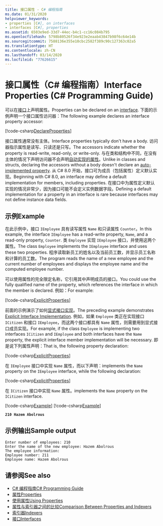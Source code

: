 ```yaml
---
title: 接口属性 - C# 编程指南
ms.date: 01/31/2020
helpviewer_keywords:
- properties [C#], on interfaces
- interfaces [C#], properties
ms.assetid: 6503e9ed-33d7-44ec-b4c1-cc16c084b795
ms.openlocfilehash: 5798b80526f34e923e2eaab43847b98f6c64e14b
ms.sourcegitcommit: 7588136e355e10cbc2582f389c90c127363c02a5
ms.translationtype: HT
ms.contentlocale: zh-CN
ms.lasthandoff: 03/14/2020
ms.locfileid: "77626615"
---
```

# <a name="interface-properties-c-programming-guide"></a><span data-ttu-id="00fa8-102">接口属性（C# 编程指南）</span><span class="sxs-lookup"><span data-stu-id="00fa8-102">Interface Properties (C# Programming Guide)</span></span>

<span data-ttu-id="00fa8-103">可以在[接口](../../language-reference/keywords/interface.md)上声明属性。</span><span class="sxs-lookup"><span data-stu-id="00fa8-103">Properties can be declared on an [interface](../../language-reference/keywords/interface.md).</span></span> <span data-ttu-id="00fa8-104">下面的示例声明一个接口属性访问器：</span><span class="sxs-lookup"><span data-stu-id="00fa8-104">The following example declares an interface property accessor:</span></span>

[!code-csharp[DeclareProperties](~/samples/snippets/csharp/interfaces/properties.cs#DeclareInterfaceProperties)]

<span data-ttu-id="00fa8-105">接口属性通常没有主体。</span><span class="sxs-lookup"><span data-stu-id="00fa8-105">Interface properties typically don't have a body.</span></span> <span data-ttu-id="00fa8-106">访问器指示属性是读写、只读还是只写。</span><span class="sxs-lookup"><span data-stu-id="00fa8-106">The accessors indicate whether the property is read-write, read-only, or write-only.</span></span> <span data-ttu-id="00fa8-107">与在类和结构中不同，在没有主体的情况下声明访问器不会声明[自动实现的属性](auto-implemented-properties.md)。</span><span class="sxs-lookup"><span data-stu-id="00fa8-107">Unlike in classes and structs, declaring the accessors without a body doesn't declare an [auto-implemented property](auto-implemented-properties.md).</span></span> <span data-ttu-id="00fa8-108">从 C# 8.0 开始，接口可为成员（包括属性）定义默认实现。</span><span class="sxs-lookup"><span data-stu-id="00fa8-108">Beginning with C# 8.0, an interface may define a default implementation for members, including properties.</span></span> <span data-ttu-id="00fa8-109">在接口中为属性定义默认实现的情况非常少，因为接口可能不会定义实例数据字段。</span><span class="sxs-lookup"><span data-stu-id="00fa8-109">Defining a default implementation for a property in an interface is rare because interfaces may not define instance data fields.</span></span>

## <a name="example"></a><span data-ttu-id="00fa8-110">示例</span><span class="sxs-lookup"><span data-stu-id="00fa8-110">Example</span></span>

<span data-ttu-id="00fa8-111">在此示例中，接口 `IEmployee` 具有读写属性 `Name` 和只读属性 `Counter`。</span><span class="sxs-lookup"><span data-stu-id="00fa8-111">In this example, the interface `IEmployee` has a read-write property, `Name`, and a read-only property, `Counter`.</span></span> <span data-ttu-id="00fa8-112">类 `Employee` 实现 `IEmployee` 接口，并使用这两个属性。</span><span class="sxs-lookup"><span data-stu-id="00fa8-112">The class `Employee` implements the `IEmployee` interface and uses these two properties.</span></span> <span data-ttu-id="00fa8-113">程序读取新员工的姓名以及当前员工数，并显示员工名称和计算的员工数。</span><span class="sxs-lookup"><span data-stu-id="00fa8-113">The program reads the name of a new employee and the current number of employees and displays the employee name and the computed employee number.</span></span>

<span data-ttu-id="00fa8-114">可以使用属性的完全限定名称，它引用其中声明成员的接口。</span><span class="sxs-lookup"><span data-stu-id="00fa8-114">You could use the fully qualified name of the property, which references the interface in which the member is declared.</span></span> <span data-ttu-id="00fa8-115">例如：</span><span class="sxs-lookup"><span data-stu-id="00fa8-115">For example:</span></span>

[!code-csharp[ExplicitProperties](~/samples/snippets/csharp/interfaces/properties.cs#ExplicitImplementation)]

<span data-ttu-id="00fa8-116">前面的示例演示了如何[显式接口实现](../interfaces/explicit-interface-implementation.md)。</span><span class="sxs-lookup"><span data-stu-id="00fa8-116">The preceding example demonstrates [Explicit Interface Implementation](../interfaces/explicit-interface-implementation.md).</span></span> <span data-ttu-id="00fa8-117">例如，如果 `Employee` 类正在实现接口 `ICitizen` 和接口 `IEmployee`，而这两个接口都具有 `Name` 属性，则需要用到显式接口成员实现。</span><span class="sxs-lookup"><span data-stu-id="00fa8-117">For example, if the class `Employee` is implementing two interfaces `ICitizen` and `IEmployee` and both interfaces have the `Name` property, the explicit interface member implementation will be necessary.</span></span> <span data-ttu-id="00fa8-118">即是说下列属性声明：</span><span class="sxs-lookup"><span data-stu-id="00fa8-118">That is, the following property declaration:</span></span>

[!code-csharp[ExplicitProperties](~/samples/snippets/csharp/interfaces/properties.cs#ExplicitImplementation)]

<span data-ttu-id="00fa8-119">在 `IEmployee` 接口中实现 `Name` 属性，而以下声明：</span><span class="sxs-lookup"><span data-stu-id="00fa8-119">implements the `Name` property on the `IEmployee` interface, while the following declaration:</span></span>

[!code-csharp[ExplicitProperties](~/samples/snippets/csharp/interfaces/properties.cs#CitizenImplementation)]

<span data-ttu-id="00fa8-120">在 `ICitizen` 接口中实现 `Name` 属性。</span><span class="sxs-lookup"><span data-stu-id="00fa8-120">implements the `Name` property on the `ICitizen` interface.</span></span>

[!code-csharp[Example](~/samples/snippets/csharp/interfaces/properties.cs#PropertyExample)]
[!code-csharp[Example](~/samples/snippets/csharp/interfaces/properties.cs#UseProperty)]

**`210 Hazem Abolrous`**

## <a name="sample-output"></a><span data-ttu-id="00fa8-121">示例输出</span><span class="sxs-lookup"><span data-stu-id="00fa8-121">Sample output</span></span>

```console
Enter number of employees: 210
Enter the name of the new employee: Hazem Abolrous
The employee information:
Employee number: 211
Employee name: Hazem Abolrous
```

## <a name="see-also"></a><span data-ttu-id="00fa8-122">请参阅</span><span class="sxs-lookup"><span data-stu-id="00fa8-122">See also</span></span>

- [<span data-ttu-id="00fa8-123">C# 编程指南</span><span class="sxs-lookup"><span data-stu-id="00fa8-123">C# Programming Guide</span></span>](../index.md)
- [<span data-ttu-id="00fa8-124">属性</span><span class="sxs-lookup"><span data-stu-id="00fa8-124">Properties</span></span>](./properties.md)
- [<span data-ttu-id="00fa8-125">使用属性</span><span class="sxs-lookup"><span data-stu-id="00fa8-125">Using Properties</span></span>](./using-properties.md)
- [<span data-ttu-id="00fa8-126">属性与索引器之间的比较</span><span class="sxs-lookup"><span data-stu-id="00fa8-126">Comparison Between Properties and Indexers</span></span>](../indexers/comparison-between-properties-and-indexers.md)
- [<span data-ttu-id="00fa8-127">索引器</span><span class="sxs-lookup"><span data-stu-id="00fa8-127">Indexers</span></span>](../indexers/index.md)
- [<span data-ttu-id="00fa8-128">接口</span><span class="sxs-lookup"><span data-stu-id="00fa8-128">Interfaces</span></span>](../interfaces/index.md)
